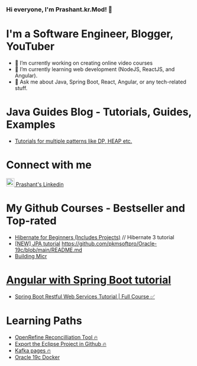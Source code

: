 ### Hi everyone, I'm Prashant.kr.Mod! 👋

<!--
**pkmsoftpro/pkmsoftpro** is a ✨ _special_ ✨ repository because its `README.md` (this file) appears on your GitHub profile.

Here are some ideas to get you started:

- 🔭 I’m currently working on ...
- 🌱 I’m currently learning ...
- 👯 I’m looking to collaborate on ...
- 🤔 I’m looking for help with ...
- 💬 Ask me about ...
- 📫 How to reach me: ...
- 😄 Pronouns: ...
- ⚡ Fun fact: ...
-->

# I'm a Software Engineer, Blogger, YouTuber
- 🔭 I’m currently working on creating online video courses
- 🌱 I’m currently learning web development (NodeJS, ReactJS, and Angular).
- 💬 Ask me about Java, Spring Boot, React, Angular, or any tech-related stuff.

# Java Guides Blog - Tutorials, Guides, Examples
* <a href="https://github.com/pkmsoftpro/LeetCode/tree/master/src/LeetcodePatterns" target="_blank">Tutorials for multiple patterns like DP, HEAP etc.</a>

# Connect with me
<a href="https://www.linkedin.com/in/pkmsoftpro/" rel="nofollow">
  <img alt="Prashant's Linkedin" width="22px" src="https://cdn.jsdelivr.net/npm/simple-icons@v3/icons/linkedin.svg" data-canonical-src="https://cdn.jsdelivr.net/npm/simple-icons@v3/icons/linkedin.svg" style="max-width:100%;">
</a> <a href="https://www.linkedin.com/in/pkmsoftpro/" rel="nofollow"> Prashant's Linkedin</a>&nbsp;

# My Github Courses - Bestseller and Top-rated
* [Hibernate for Beginners (Includes Projects)](https://github.com/pkmsoftpro/HibernatePractice) // Hibernate 3 tutorial
* [[NEW] JPA tutorial](https://github.com/pkmsoftpro/JpaPractice)
https://github.com/pkmsoftpro/Oracle-19c/blob/main/README.md
* <a href="https://github.com/pkmsoftpro/Oracle-19c/blob/main/README.md" target="_blank">Building Micr

# Angular with Spring Boot tutorial
* <a href="https://github.com/pkmsoftpro/PassengerApp_Angular_SpringBoot_MySQL" target="_blank">Spring Boot Restful Web Services Tutorial | Full Course ✅</a>

# Learning Paths
* <a href="https://github.com/pkmsoftpro/OpenRefine" target="_blank">OpenRefine Reconcilliation Tool 🔥</a>
* <a href="https://github.com/pkmsoftpro/SpringbootMultithreading/tree/common-service" target="_blank">Export the Eclipse Project in Github 🔥</a>
* <a href="https://github.com/pkmsoftpro/JavaInterviewQuestionsLinks/blob/main/README.md" target="_blank">Kafka pages 🔥</a>
* <a href="" target="_blank">Oracle 19c Docker</a>
